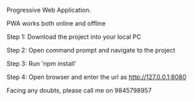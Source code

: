 Progressive Web Application.

PWA works both online and offline



Step 1: Download the project into your local PC

Step 2: Open command prompt and navigate to the project

Step 3: Run 'npm install'

Step 4: Open browser and enter the url as http://127.0.0.1:8080




Facing any doubts, please call me on 9845798957
